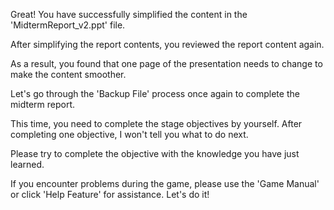 Great!
You have successfully simplified the content 
in the 'MidtermReport_v2.ppt' file.

After simplifying the report contents,
you reviewed the report content again.

As a result, you found that one page of the presentation 
needs to change to make the content smoother.

Let's go through the 'Backup File' process once again
to complete the midterm report.

This time, you need to complete the stage objectives by yourself.
After completing one objective, I won't tell you what to do next.

Please try to complete the objective 
with the knowledge you have just learned.

If you encounter problems during the game,
please use the 'Game Manual' or click 'Help Feature' for assistance.
Let's do it!